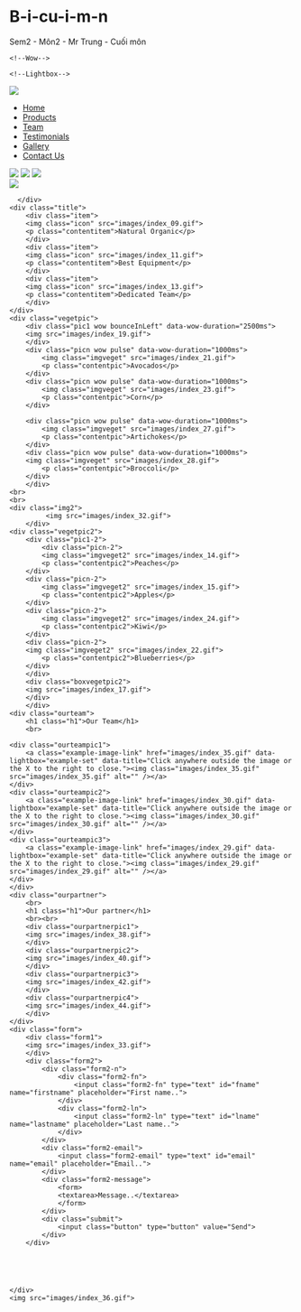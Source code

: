 # B-i-cu-i-m-n
Sem2 - Môn2 - Mr Trung - Cuối môn

<!doctype html>
<html>
<head>
<meta charset="utf-8">
<title>Untitled Document</title>	
<link href="css/main.css" rel="stylesheet" type="text/css">
	
	<!--Wow-->
<link rel="stylesheet" href="css/animate.css">
  <link rel="stylesheet" href="css/site.css">
  <style>
    .wow:first-child {
      visibility: hidden; }
  </style>
	
	<!--Lightbox-->
<link rel="stylesheet" href="css/lightbox.min.css">
	
	
</head>

<body>
	<div class="container">
	<div class="header">
		<div class="logo">
			<img class="img" src="images/index_03.gif">
		</div>
		<div class="navigator">
			<ul>
			<li><a href="#">Home</a></li>
			<li><a href="#">Products</a></li>
			<li><a href="#">Team</a></li>
			<li><a href="#">Testimonials</a></li>
			<li><a href="#">Gallery</a></li>
			<li><a href="#">Contact Us</a></li>
			</ul>
		</div>
		<div class="icontop">
			<img class="imgicon" src="images/index_04.gif">
			<img class="imgicon" src="images/index_05.gif">
			<img class="imgicon" src="images/index_07.gif">
		</div>
	</div>		
	<div class="owlcarousel">
	  <img src="images/index_06.gif">
		
	  </div>
	<div class="title">
		<div class="item">
		<img class="icon" src="images/index_09.gif">
		<p class="contentitem">Natural Organic</p>
		</div>	
		<div class="item">
		<img class="icon" src="images/index_11.gif">
		<p class="contentitem">Best Equipment</p>
		</div>	
		<div class="item">
		<img class="icon" src="images/index_13.gif">
		<p class="contentitem">Dedicated Team</p>
		</div>	
	</div>
	<div class="vegetpic">
		<div class="pic1 wow bounceInLeft" data-wow-duration="2500ms">
		<img src="images/index_19.gif">
		</div>
		<div class="picn wow pulse" data-wow-duration="1000ms">
			<img class="imgveget" src="images/index_21.gif">
			<p class="contentpic">Avocados</p>
		</div>
		<div class="picn wow pulse" data-wow-duration="1000ms">
			<img class="imgveget" src="images/index_23.gif">
			<p class="contentpic">Corn</p>
		</div>
		
		<div class="picn wow pulse" data-wow-duration="1000ms">
			<img class="imgveget" src="images/index_27.gif">	
			<p class="contentpic">Artichokes</p>
		</div>
		<div class="picn wow pulse" data-wow-duration="1000ms">
		<img class="imgveget" src="images/index_28.gif">
			<p class="contentpic">Broccoli</p>
		</div>
		</div>
	<br>
	<br>
	<div class="img2">
			 <img src="images/index_32.gif">
		</div>
	<div class="vegetpic2">
		<div class="pic1-2">
			<div class="picn-2">
			<img class="imgveget2" src="images/index_14.gif">
			<p class="contentpic2">Peaches</p>
		</div>
		<div class="picn-2">
			<img class="imgveget2" src="images/index_15.gif">
			<p class="contentpic2">Apples</p>
		</div>
		<div class="picn-2">
			<img class="imgveget2" src="images/index_24.gif">	
			<p class="contentpic2">Kiwi</p>
		</div>
		<div class="picn-2">
		<img class="imgveget2" src="images/index_22.gif">
			<p class="contentpic2">Blueberries</p>
		</div>
		</div>
		<div class="boxvegetpic2">
		<img src="images/index_17.gif">
		</div>
		</div>
	<div class="ourteam">
		<h1 class="h1">Our Team</h1>
		<br>
		
	<div class="ourteampic1">
		<a class="example-image-link" href="images/index_35.gif" data-lightbox="example-set" data-title="Click anywhere outside the image or the X to the right to close."><img class="images/index_35.gif" src="images/index_35.gif" alt="" /></a>
	</div>
	<div class="ourteampic2">
		<a class="example-image-link" href="images/index_30.gif" data-lightbox="example-set" data-title="Click anywhere outside the image or the X to the right to close."><img class="images/index_30.gif" src="images/index_30.gif" alt="" /></a>
	</div>
	<div class="ourteampic3">
		<a class="example-image-link" href="images/index_29.gif" data-lightbox="example-set" data-title="Click anywhere outside the image or the X to the right to close."><img class="images/index_29.gif" src="images/index_29.gif" alt="" /></a>
	</div>
	</div>
	<div class="ourpartner">
		<br>
		<h1 class="h1">Our partner</h1>
		<br><br>
		<div class="ourpartnerpic1">
		<img src="images/index_38.gif">
		</div>
		<div class="ourpartnerpic2">
		<img src="images/index_40.gif">
		</div>
		<div class="ourpartnerpic3">
		<img src="images/index_42.gif">
		</div>
		<div class="ourpartnerpic4">
		<img src="images/index_44.gif">
		</div>
	</div>	
	<div class="form">
		<div class="form1">
		<img src="images/index_33.gif">
		</div>
		<div class="form2">
			<div class="form2-n">
				<div class="form2-fn">
					<input class="form2-fn" type="text" id="fname" name="firstname" placeholder="First name..">
				</div>
				<div class="form2-ln">
					<input class="form2-ln" type="text" id="lname" name="lastname" placeholder="Last name..">
				</div>
			</div>
			<div class="form2-email">
				<input class="form2-email" type="text" id="email" name="email" placeholder="Email..">
			</div>
			<div class="form2-message">
				<form>
  				<textarea>Message..</textarea>
				</form>
			</div>
			<div class="submit">
				<input class="button" type="button" value="Send">
			</div>
		</div>
		
	
		
		
		
	</div>
	<img src="images/index_36.gif">
</div>
	
	
	
	
	
<script src="js/wow.js"></script>
  <script>
    wow = new WOW(
      {
        animateClass: 'animated',
        offset:       100,
        callback:     function(box) {
          console.log("WOW: animating <" + box.tagName.toLowerCase() + ">")
        }
      }
    );
    wow.init();
    document.getElementById('moar').onclick = function() {
      var section = document.createElement('section');
      section.className = 'section--purple wow fadeInDown';
      this.parentNode.insertBefore(section, this);
    };
  </script>
	
<script src="js/lightbox-plus-jquery.min.js"></script>
	
	
</body>
</html>
